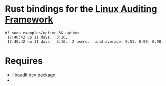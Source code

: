 Rust bindings for the [Linux Auditing Framework](https://github.com/linux-audit/audit-userspace)
===

```shell
#! sudo examples/uptime && uptime
 17:40:42 up 11 days,  3:16,
 17:40:42 up 11 days,  3:16,  2 users,  load average: 0.51, 0.90, 0.90
```

# Requires
- libaudit dev package
- 

